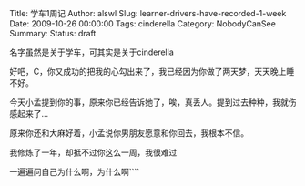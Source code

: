 Title: 学车1周记
Author: alswl
Slug: learner-drivers-have-recorded-1-week
Date: 2009-10-26 00:00:00
Tags: cinderella
Category: NobodyCanSee
Summary: 
Status: draft

名字虽然是关于学车，可其实是关于cinderella

好吧，C，你又成功的把我的心勾出来了，我已经因为你做了两天梦，天天晚上睡不好。

今天小孟提到你的事，原来你已经告诉她了，唉，真丢人。提到过去种种，我就伤感起来了...

原来你还和大麻好着，小孟说你男朋友愿意和你回去，我根本不信。

我修炼了一年，却抵不过你这么一周，我很难过

一遍遍问自己为什么啊，为什么啊````

